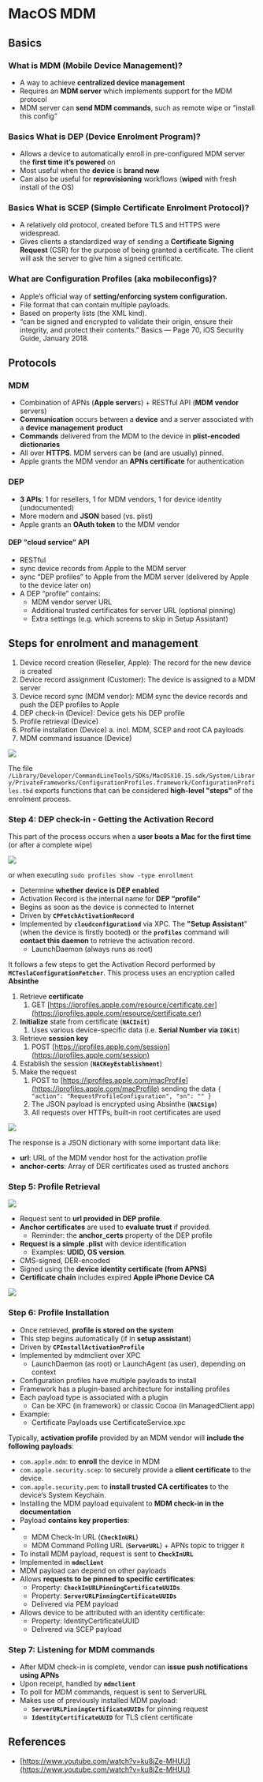 # MacOS MDM

## Basics

### What is MDM \(Mobile Device Management\)?

* A way to achieve **centralized device management**
* Requires an **MDM server** which implements support for the MDM protocol
* MDM server can **send MDM commands**, such as remote wipe or “install this config”

### Basics What is DEP \(Device Enrolment Program\)?

* Allows a device to automatically enroll in pre-configured MDM server the **first time it’s powered** on
* Most useful when the **device** is **brand new**
* Can also be useful for **reprovisioning** workflows \(**wiped** with fresh install of the OS\)

### Basics What is SCEP \(Simple Certificate Enrolment Protocol\)?

* A relatively old protocol, created before TLS and HTTPS were widespread.
* Gives clients a standardized way of sending a **Certificate Signing Request** \(CSR\) for the purpose of being granted a certificate. The client will ask the server to give him a signed certificate.

### What are Configuration Profiles \(aka mobileconfigs\)?

* Apple’s official way of **setting/enforcing system configuration.**
* File format that can contain multiple payloads.
* Based on property lists \(the XML kind\).
* “can be signed and encrypted to validate their origin, ensure their integrity, and protect their contents.” Basics — Page 70, iOS Security Guide, January 2018.

## Protocols

### MDM

* Combination of APNs \(**Apple server**s\) + RESTful API \(**MDM** **vendor** servers\)
* **Communication** occurs between a **device** and a server associated with a **device** **management** **product**
* **Commands** delivered from the MDM to the device in **plist-encoded dictionaries**
* All over **HTTPS**. MDM servers can be \(and are usually\) pinned.
* Apple grants the MDM vendor an **APNs certificate** for authentication

### DEP

* **3 APIs**: 1 for resellers, 1 for MDM vendors, 1 for device identity \(undocumented\)
* More modern and **JSON** based \(vs. plist\)
* Apple grants an **OAuth token** to the MDM vendor

#### DEP "cloud service" API

* RESTful
* sync device records from Apple to the MDM server
* sync “DEP profiles” to Apple from the MDM server \(delivered by Apple to the device later on\)
* A DEP “profile” contains:
  * MDM vendor server URL
  * Additional trusted certificates for server URL \(optional pinning\)
  * Extra settings \(e.g. which screens to skip in Setup Assistant\)

## Steps for enrolment and management

1. Device record creation \(Reseller, Apple\): The record for the new device is created
2. Device record assignment \(Customer\): The device is assigned to a MDM server
3. Device record sync \(MDM vendor\): MDM sync the device records and push the DEP profiles to Apple
4. DEP check-in \(Device\): Device gets his DEP profile
5. Profile retrieval \(Device\)
6. Profile installation \(Device\) a. incl. MDM, SCEP and root CA payloads
7. MDM command issuance \(Device\)

![](../../.gitbook/assets/image%20%28564%29.png)

The file `/Library/Developer/CommandLineTools/SDKs/MacOSX10.15.sdk/System/Library/PrivateFrameworks/ConfigurationProfiles.framework/ConfigurationProfiles.tbd` exports functions that can be considered **high-level "steps"** of the enrolment process.

### Step 4: DEP check-in - Getting the Activation Record

This part of the process occurs when a **user boots a Mac for the first time** \(or after a complete wipe\)

![](../../.gitbook/assets/image%20%28568%29.png)

or when executing `sudo profiles show -type enrollment`

* Determine **whether device is DEP enabled**
* Activation Record is the internal name for **DEP “profile”**
* Begins as soon as the device is connected to Internet
* Driven by **`CPFetchActivationRecord`**
* Implemented by **`cloudconfigurationd`** via XPC. The **"Setup Assistant**" \(when the device is firstly booted\) or the **`profiles`** command will **contact this daemon** to retrieve the activation record.
  * LaunchDaemon \(always runs as root\)

It follows a few steps to get the Activation Record performed by **`MCTeslaConfigurationFetcher`**. This process uses an encryption called **Absinthe**

1. Retrieve **certificate**
   1. GET [https://iprofiles.apple.com/resource/certificate.cer](https://iprofiles.apple.com/resource/certificate.cer)
2. **Initialize** state from certificate \(**`NACInit`**\)
   1. Uses various device-specific data \(i.e. **Serial Number via `IOKit`**\)
3. Retrieve **session key**
   1. POST [https://iprofiles.apple.com/session](https://iprofiles.apple.com/session)
4. Establish the session \(**`NACKeyEstablishment`**\)
5. Make the request
   1. POST to [https://iprofiles.apple.com/macProfile](https://iprofiles.apple.com/macProfile) sending the data `{ "action": "RequestProfileConfiguration", "sn": "" }`
   2. The JSON payload is encrypted using Absinthe \(**`NACSign`**\)
   3. All requests over HTTPs, built-in root certificates are used 

![](../../.gitbook/assets/image%20%28563%29.png)

The response is a JSON dictionary with some important data like:

* **url**: URL of the MDM vendor host for the activation profile
* **anchor-certs**: Array of DER certificates used as trusted anchors

### **Step 5: Profile Retrieval**

![](../../.gitbook/assets/image%20%28569%29.png)

* Request sent to **url provided in DEP profile**.
* **Anchor certificates** are used to **evaluate trust** if provided.
  * Reminder: the **anchor\_certs** property of the DEP profile
* **Request is a simple .plist** with device identification
  * Examples: **UDID, OS version**.
* CMS-signed, DER-encoded
* Signed using the **device identity certificate \(from APNS\)**
* **Certificate chain** includes expired **Apple iPhone Device CA**

![](../../.gitbook/assets/image%20%28570%29.png)

### Step 6: Profile Installation

* Once retrieved, **profile is stored on the system**
* This step begins automatically \(if in **setup assistant**\)
* Driven by **`CPInstallActivationProfile`**
* Implemented by mdmclient over XPC
  * LaunchDaemon \(as root\) or LaunchAgent \(as user\), depending on context
* Configuration profiles have multiple payloads to install
* Framework has a plugin-based architecture for installing profiles
* Each payload type is associated with a plugin
  * Can be XPC \(in framework\) or classic Cocoa \(in ManagedClient.app\)
* Example:
  * Certificate Payloads use CertificateService.xpc

Typically, **activation profile** provided by an MDM vendor will **include the following payloads**:

* `com.apple.mdm`: to **enroll** the device in MDM
* `com.apple.security.scep`: to securely provide a **client certificate** to the device.
* `com.apple.security.pem`: to **install trusted CA certificates** to the device’s System Keychain.
* Installing the MDM payload equivalent to **MDM check-in in the documentation**
* Payload **contains key properties**:
* * MDM Check-In URL \(**`CheckInURL`**\)
  * MDM Command Polling URL \(**`ServerURL`**\) + APNs topic to trigger it
* To install MDM payload, request is sent to **`CheckInURL`**
* Implemented in **`mdmclient`**
* MDM payload can depend on other payloads
* Allows **requests to be pinned to specific certificates**:
  * Property: **`CheckInURLPinningCertificateUUIDs`**
  * Property: **`ServerURLPinningCertificateUUIDs`**
  * Delivered via PEM payload
* Allows device to be attributed with an identity certificate:
  * Property: IdentityCertificateUUID
  * Delivered via SCEP payload

### **Step 7: Listening for MDM commands**

* After MDM check-in is complete, vendor can **issue push notifications using APNs**
* Upon receipt, handled by **`mdmclient`**
* To poll for MDM commands, request is sent to ServerURL
* Makes use of previously installed MDM payload:
  * **`ServerURLPinningCertificateUUIDs`** for pinning request
  * **`IdentityCertificateUUID`** for TLS client certificate

## **References**

* [https://www.youtube.com/watch?v=ku8jZe-MHUU](https://www.youtube.com/watch?v=ku8jZe-MHUU)

